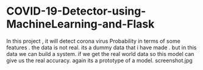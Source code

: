 # COVID-19-Detector-using-MachineLearning-and-Flask
In this project , it will detect corona virus Probability in terms of some features . the data is not real. its a dummy data that i have made . but in this data we can build a system. if we get the real world data so this model can give us the real accuracy. again its a prototype of a model.
screenshot.jpg
